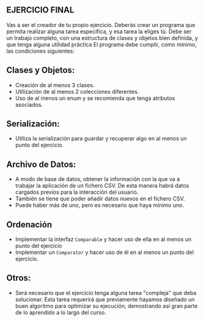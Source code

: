 ## EJERCICIO FINAL

Vas a ser el creador de tu propio ejercicio. Deberás crear un programa que permita realizar alguna tarea específica, 
y esa tarea la eliges tú. Debe ser un trabajo completo, con una estructura de clases y objetos bien definida, y que 
tenga alguna utilidad práctica
El programa debe cumplir, como mínimo, las condiciones siguientes:

## Clases y Objetos:
- Creación de al menos 3 clases.
- Utilización de al menos 2 colecciones diferentes.
- Uso de al menos un enum y se recomienda que tenga atributos asociados.

## Serialización:
- Utiliza la serialización para guardar y recuperar algo en al menos un punto del ejercicio.

## Archivo de Datos:
- A modo de base de datos, obtener la información con la que va a trabajar la aplicación de un fichero CSV. De esta 
  manera habrá datos cargados previos para la interacción del usuario.
- También se tiene que poder añadir datos nuevos en el fichero CSV.
- Puede haber más de uno, pero es necesario que haya mínimo uno.

## Ordenación
- Implementar la interfaz `Comparable` y hacer uso de ella en al menos un punto del ejercicio
- Implementar un `Comparator` y hacer uso de él en al menos un punto del ejercicio.

## Otros:
- Será necesario que el ejercicio tenga alguna tarea "compleja" que deba solucionar. Esta tarea requerirá que 
  previamente hayamos diseñado un buen algoritmo para optimizar su ejecución, demostrando así gran parte de lo 
  aprendido a lo largo del curso.
